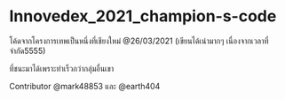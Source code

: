 # Innovedex_2021_champion-s-code
โค้ดจากโครงการเทพเป็นหนึ่งที่เชียงใหม่ @26/03/2021 (เขียนได้เน่ามากๆ เนื่องจากเวลาที่จำกัด5555)

ที่ชนะมาได้เพราะทำเร็วกว่ากลุ่มอื่นเขา

Contributor
@mark48853 และ @earth404

